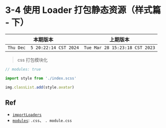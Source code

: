 # 3-4 使用 Loader 打包静态资源（样式篇 - 下）

|本期版本|上期版本
|:---:|:---:
`Thu Dec  5 20:22:14 CST 2024` | `Tue Mar 28 15:23:18 CST 2023`


> css 打包模块化

```javascript
// modules: true

import style from './index.scss'

img.classList.add(style.avatar)
```

## Ref

* [`importLoaders`](https://github.com/webpack-contrib/css-loader#importloaders)
* [`modules`](https://github.com/webpack-contrib/css-loader#modules): `.css`、 `. module.css`
